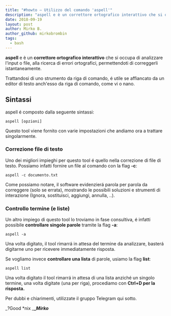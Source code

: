 ```yaml
---
title: "#howto – Utilizzo del comando 'aspell'"
description: "aspell e è un correttore ortografico interattivo che si occupa di analizzare l'input o file, alla ricerca di errori ortografici, permettendoti di correggerli istantaneamente."
date: 2018-09-19
layout: post
author: Mirko B.
author_github: mirkobrombin
tags:
  - bash
---
```

**aspell** e è un **correttore ortografico interattivo** che si occupa di analizzare l'input o file, alla ricerca di errori ortografici, permettendoti di correggerli istantaneamente.

Trattandosi di uno strumento da riga di comando, é utile se affiancato da un editor di testo anch'esso da riga di comando, come vi o nano.

## Sintassi

aspell é composto dalla seguente sintassi:

    aspell [opzioni]

Questo tool viene fornito con varie impostazioni che andiamo ora a trattare singolarmente.

### Correzione file di testo

Uno dei migliori impieghi per questo tool é quello nella correzione di file di testo. Possiamo infatti fornire un file al comando con la flag **-c**:

    aspell -c documento.txt

Come possiamo notare, il software evidenzierá parola per parola da correggere (solo se errata), mostrando le possibili soluzioni e strumenti di interazione (Ignora, sostituisci, aggiungi, annulla, ..).

### Controllo termine (e liste)

Un altro impiego di questo tool lo troviamo in fase consultiva, é infatti possibile **controllare singole parole** tramite la flag **-a**:

    aspell -a

Una volta digitato, il tool rimarrá in attesa del termine da analizzare, basterá digitarne uno per ricevere immediatamente risposta.

Se vogliamo invece **controllare una lista** di parole, usiamo la flag **list**:

    aspell list

Una volta digitato il tool rimarrá in attesa di una lista anziché un singolo termine, una volta digitate (una per riga), procediamo con **Ctrl+D per la risposta.**

Per dubbi e chiarimenti, utilizzate il gruppo Telegram qui sotto.

_?Good *nix _**__Mirko_**